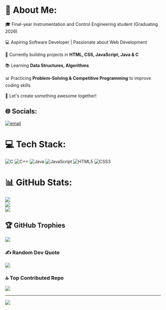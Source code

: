 # 💫 About Me:
🎓 Final-year Instrumentation and Control Engineering student (Graduating 2026)  <br><br>💻 Aspiring Software Developer | Passionate about Web Development <br> <br>🚀 Currently building projects in **HTML, CSS, JavaScript, Java & C** <br> <br>📚 Learning **Data Structures, Algorithms** <br><br>📊 Practicing **Problem-Solving & Competitive Programming** to improve coding skills<br><br>🌱 Let's create something awesome together!


## 🌐 Socials:
[![email](https://img.shields.io/badge/Email-D14836?logo=gmail&logoColor=white)](mailto:subhirajkumar30@gmail.com) 

# 💻 Tech Stack:
![C](https://img.shields.io/badge/c-%2300599C.svg?style=flat&logo=c&logoColor=white) ![C++](https://img.shields.io/badge/c++-%2300599C.svg?style=flat&logo=c%2B%2B&logoColor=white) ![Java](https://img.shields.io/badge/java-%23ED8B00.svg?style=flat&logo=openjdk&logoColor=white) ![JavaScript](https://img.shields.io/badge/javascript-%23323330.svg?style=flat&logo=javascript&logoColor=%23F7DF1E) ![HTML5](https://img.shields.io/badge/html5-%23E34F26.svg?style=flat&logo=html5&logoColor=white) ![CSS3](https://img.shields.io/badge/css3-%231572B6.svg?style=flat&logo=css3&logoColor=white)
# 📊 GitHub Stats:
![](https://github-readme-stats.vercel.app/api?username=Subhiksha30&theme=radical&hide_border=false&include_all_commits=false&count_private=true)<br/>
![](https://nirzak-streak-stats.vercel.app/?user=Subhiksha30&theme=radical&hide_border=false)<br/>
![](https://github-readme-stats.vercel.app/api/top-langs/?username=Subhiksha30&theme=radical&hide_border=false&include_all_commits=false&count_private=true&layout=compact)

## 🏆 GitHub Trophies
![](https://github-profile-trophy.vercel.app/?username=Subhiksha30&theme=radical&no-frame=false&no-bg=false&margin-w=4)

### ✍️ Random Dev Quote
![](https://quotes-github-readme.vercel.app/api?type=horizontal&theme=radical)

### 🔝 Top Contributed Repo
![](https://github-contributor-stats.vercel.app/api?username=Subhiksha30&limit=5&theme=dark&combine_all_yearly_contributions=true)

---
[![](https://visitcount.itsvg.in/api?id=Subhiksha30&icon=0&color=9)](https://visitcount.itsvg.in)

<!-- Proudly created with GPRM ( https://gprm.itsvg.in ) -->
